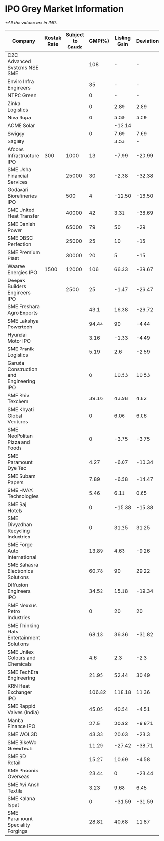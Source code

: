 # IPO Grey Market Information
_*All the values are in INR._

| Company | Kostak Rate | Subject to Sauda | GMP(%)| Listing Gain | Deviation |
|---------|-------------|------------------|-----|--------------|-----------|
|C2C Advanced Systems NSE SME | | |108|-|-|
|Enviro Infra Engineers| | |35|-|-|
|NTPC Green| | |0|-|-|
|Zinka Logistics| | |0|2.89|2.89|
|Niva Bupa| | |0|5.59|5.59|
|ACME Solar| | | |-13.14| |
|Swiggy| | |0|7.69|7.69|
|Sagility| | | |3.53|-|
|Afcons Infrastructure IPO |300|1000|13|-7.99|-20.99|
|SME Usha Financial Services| |25000|30|-2.38|-32.38|
|Godavari Biorefineries IPO| |500|4|-12.50|-16.50|
|SME United Heat Transfer| |40000|42|3.31|-38.69|
|SME Danish Power| |65000|79|50|-29|
|SME OBSC Perfection| |25000|25|10|-15|
|SME Premium Plast| |30000|20|5|-15|
|Waaree Energies IPO|1500|12000|106|66.33|-39.67|
|Deepak Builders Engineers IPO| |2500|25|-1.47|-26.47|
|SME Freshara Agro Exports| | |43.1|16.38|-26.72|
|SME Lakshya Powertech| | |94.44|90|-4.44|
|Hyundai Motor IPO| | |3.16|-1.33|-4.49|
|SME Pranik Logistics| | |5.19|2.6|-2.59|
|Garuda Construction and Engineering IPO| | |0|10.53|10.53|
|SME Shiv Texchem| | |39.16|43.98|4.82|
|SME Khyati Global Ventures| | |0|6.06|6.06|
|SME NeoPolitan Pizza and Foods| | |0|-3.75|-3.75|
|SME Paramount Dye Tec| | |4.27|-6.07|-10.34|
|SME Subam Papers| | |7.89|-6.58|-14.47|
|SME HVAX Technologies| | |5.46|6.11|0.65|
|SME Saj Hotels| | |0|-15.38|-15.38|
|SME Divyadhan Recycling Industries| | |0|31.25|31.25|
|SME Forge Auto International| | |13.89|4.63|-9.26|
|SME Sahasra Electronics Solutions| | |60.78|90|29.22|
|Diffusion Engineers IPO| | |34.52|15.18|-19.34|
|SME Nexxus Petro Industries | | |0|20|20|
|SME Thinking Hats Entertainment Solutions| | |68.18|36.36|-31.82|
|SME Unilex Colours and Chemicals| | |4.6|2.3|-2.3|
|SME TechEra Engineering| | |21.95|52.44|30.49|
|KRN Heat Exchanger IPO| | |106.82|118.18|11.36|
|SME Rappid Valves (India)| | |45.05|40.54|-4.51|
|Manba Finance IPO| | |27.5|20.83|-6.671|
|SME WOL3D| | |43.33|20.03|-23.3|
|SME BikeWo GreenTech| | |11.29|-27.42|-38.71|
|SME SD Retail| | |15.27|10.69|-4.58|
|SME Phoenix Overseas| | |23.44|0|-23.44|
|SME Avi Ansh Textile | | |3.23|9.68|6.45|
|SME Kalana Ispat| | |0|-31.59|-31.59|
|SME Paramount Speciality Forgings| | |28.81|40.68|11.87|

